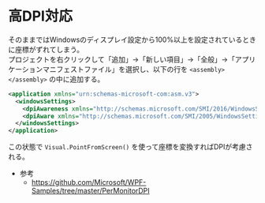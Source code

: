 # 高DPI対応

そのままではWindowsのディスプレイ設定から100%以上を設定されているときに座標がずれてしまう。  
プロジェクトを右クリックして「追加」→「新しい項目」→「全般」→「アプリケーションマニフェストファイル」を選択し、以下の行を `<assembly></assembly>` の中に追加する。

```xml
<application xmlns="urn:schemas-microsoft-com:asm.v3">
  <windowsSettings>
    <dpiAwareness xmlns="http://schemas.microsoft.com/SMI/2016/WindowsSettings">PerMonitor</dpiAwareness>
    <dpiAware xmlns="http://schemas.microsoft.com/SMI/2005/WindowsSettings">true</dpiAware>
  </windowsSettings>
</application>
```

この状態で `Visual.PointFromScreen()` を使って座標を変換すればDPIが考慮される。

- 参考
    - https://github.com/Microsoft/WPF-Samples/tree/master/PerMonitorDPI
